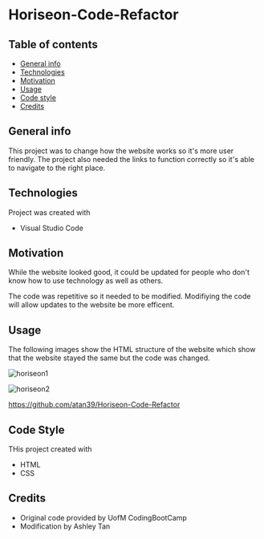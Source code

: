 # Horiseon-Code-Refactor

## Table of contents
* [General info](#general-info)
* [Technologies](#technologies)
* [Motivation](#motivation)
* [Usage](#usage)
* [Code style](#code-style)
* [Credits](#credits)

## General info
This project was to change how the website works so it's more user friendly. The project also needed the links to function correctly so it's able to navigate to the right place. 

## Technologies 
Project was created with
* Visual Studio Code

## Motivation
While the website looked good, it could be updated for people who don't know how to use technology as well as others. 

The code was repetitive so it needed to be modified. Modifiying the code will allow updates to the website be more efficent. 

## Usage

The following images show the HTML structure of the website which show that the website stayed the same but the code was changed.

![horiseon1](https://user-images.githubusercontent.com/126987766/236349134-d49f9f66-9d3d-4fe2-9707-dbc42d704e64.PNG)

![horiseon2](https://user-images.githubusercontent.com/126987766/236349311-1a8cc3f8-2da7-4ed9-949c-336890b8c36d.PNG)

https://github.com/atan39/Horiseon-Code-Refactor


## Code Style
THis project created with
* HTML
* CSS

## Credits
* Original code provided by UofM CodingBootCamp
* Modification by Ashley Tan